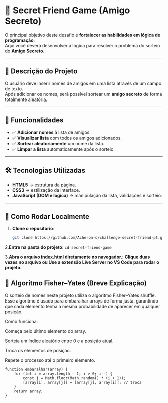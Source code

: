 # 🎁 Secret Friend Game (Amigo Secreto)

O principal objetivo deste desafio é **fortalecer as habilidades em lógica de programação**.  
Aqui você deverá desenvolver a lógica para resolver o problema do sorteio do **Amigo Secreto**.

---

## 🧩 Descrição do Projeto
O usuário deve inserir nomes de amigos em uma lista através de um campo de texto.  
Após adicionar os nomes, será possível sortear um **amigo secreto** de forma totalmente aleatória.

---

## 🎯 Funcionalidades
- ✅ **Adicionar nomes** à lista de amigos.  
- ✅ **Visualizar lista** com todos os amigos adicionados.  
- ✅ **Sortear aleatoriamente** um nome da lista.    
- ✅ **Limpar a lista** automaticamente após o sorteio.  

---

## 🛠️ Tecnologias Utilizadas
- **HTML5** → estrutura da página.  
- **CSS3** → estilização da interface.  
- **JavaScript (DOM e lógica)** → manipulação da lista, validações e sorteio.  

---

## 🚀 Como Rodar Localmente

1. **Clone o repositório**:
   ```bash
   git clone https://github.com/Acheron-o/challenge-secret-friend-pt.git
2.**Entre na pasta do projeto**:
```` cd secret-friend-game ````

3.**Abra o arquivo index.html diretamente no navegador.**:
**Clique duas vezes no arquivo
ou
Use a extensão Live Server no VS Code para rodar o projeto.**


## 🎲 Algoritmo Fisher–Yates (Breve Explicação)

O sorteio de nomes neste projeto utiliza o algoritmo Fisher–Yates shuffle.
Esse algoritmo é usado para embaralhar arrays de forma justa, garantindo que cada elemento tenha a mesma probabilidade de aparecer em qualquer posição.

Como funciona:

Começa pelo último elemento do array.

Sorteia um índice aleatório entre 0 e a posição atual.

Troca os elementos de posição.

Repete o processo até o primeiro elemento.
````
function embaralhar(array) {
    for (let i = array.length - 1; i > 0; i--) {
        const j = Math.floor(Math.random() * (i + 1));
        [array[i], array[j]] = [array[j], array[i]]; // troca
    }
    return array;
}
 ````



